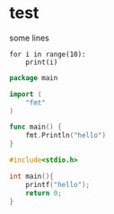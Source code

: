# test 

some lines


```python3
for i in range(10):
    print(i)
```

```go
package main

import (
    "fmt"
)

func main() {
    fmt.Println("hello")
}
```

```c
#include<stdio.h>

int main(){
    printf("hello");
    return 0;
}
```
